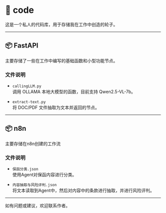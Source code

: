 # 🚀 code

这是一个私人的代码库，用于存储我在工作中创造的轮子。

---

## 📦 FastAPI

主要存储了一些在工作中编写的基础函数和小型功能节点。

### 文件说明

- `callingLLM.py`  
  调用 OLLAMA 本地大模型的函数，目前支持 Qwen2.5-VL-7b。

- `extract-text.py`  
  将 DOC/PDF 文件抽取为文本并返回的节点。

---

## 📦 n8n

主要存储在n8n创建的工作流

### 文件说明

- `保函分类.json`  
  使用Agent对保函内容进行分类。

- `内容抽取与风险评判.json`  
  将文本读取到Agent中，然后对内容中的条款进行抽取，并进行风险评判。

---

如有问题或建议，欢迎联系作者。
